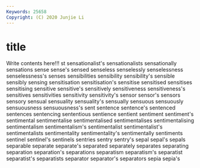 ```yaml
---
Keywords: 25658
Copyright: (C) 2020 Junjie Li
---
```


# title

Write contents here!!!
st 
sensationalist's 
sensationalists 
sensationally 
sensations 
sense 
sense's 
sensed 
senseless
senselessly 
senselessness 
senselessness's 
senses 
sensibilities 
sensibility 
sensibility's 
sensible 
sensibly 
sensing
sensitisation 
sensitisation's 
sensitise 
sensitised 
sensitises 
sensitising 
sensitive 
sensitive's 
sensitively 
sensitiveness
sensitiveness's 
sensitives 
sensitivities 
sensitivity 
sensitivity's 
sensor 
sensor's 
sensors 
sensory 
sensual
sensuality 
sensuality's 
sensually 
sensuous 
sensuously 
sensuousness 
sensuousness's 
sent 
sentence 
sentence's
sentenced 
sentences 
sentencing 
sententious 
sentience 
sentient 
sentiment 
sentiment's 
sentimental 
sentimentalise
sentimentalised 
sentimentalises 
sentimentalising 
sentimentalism 
sentimentalism's 
sentimentalist 
sentimentalist's 
sentimentalists 
sentimentality 
sentimentality's
sentimentally 
sentiments 
sentinel 
sentinel's 
sentinels 
sentries 
sentry 
sentry's 
sepal 
sepal's
sepals 
separable 
separate 
separate's 
separated 
separately 
separates 
separating 
separation 
separation's
separations 
separatism 
separatism's 
separatist 
separatist's 
separatists 
separator 
separator's 
separators 
sepia
sepia's 
